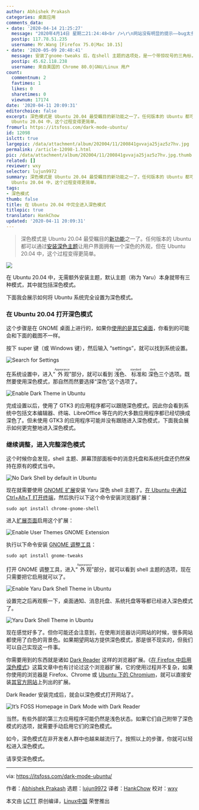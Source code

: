 ```yaml
---
author: Abhishek Prakash
categories: 桌面应用
comments_data:
- date: '2020-04-14 21:25:27'
  message: "2020年4月14日 星期二21:24:48<br />\r\n网站没有明显的提示——bug太多么？"
  postip: 117.78.51.235
  username: Mr.Wang [Firefox 75.0|Mac 10.15]
- date: '2020-05-09 20:48:41'
  message: 安装了gnome-tweaks 后，在shell 主题的选项处，是一个带惊叹号的三角标，没有可选项。这是为什么？
  postip: 45.62.118.238
  username: 来自美国的 Chrome 80.0|GNU/Linux 用户
count:
  commentnum: 2
  favtimes: 1
  likes: 0
  sharetimes: 0
  viewnum: 17174
date: '2020-04-11 20:09:31'
editorchoice: false
excerpt: 深色模式是 Ubuntu 20.04 最受瞩目的新功能之一了。任何版本的 Ubuntu 都可以通过安装深色主题让用户界面拥有一个深色的外观，但在
  Ubuntu 20.04 中，这个过程变得更简单。
fromurl: https://itsfoss.com/dark-mode-ubuntu/
id: 12098
islctt: true
largepic: /data/attachment/album/202004/11/200841gvvaja25jaz5z7hv.jpg
permalink: /article-12098-1.html
pic: /data/attachment/album/202004/11/200841gvvaja25jaz5z7hv.jpg.thumb.jpg
related: []
reviewer: wxy
selector: lujun9972
summary: 深色模式是 Ubuntu 20.04 最受瞩目的新功能之一了。任何版本的 Ubuntu 都可以通过安装深色主题让用户界面拥有一个深色的外观，但在
  Ubuntu 20.04 中，这个过程变得更简单。
tags:
- 深色模式
thumb: false
title: 在 Ubuntu 20.04 中完全进入深色模式
titlepic: true
translator: HankChow
updated: '2020-04-11 20:09:31'
---
```



> 
> 深色模式是 Ubuntu 20.04 最受瞩目的[新功能](https://itsfoss.com/ubuntu-20-04-release-features/)之一了。任何版本的 Ubuntu 都可以通过[安装深色主题](https://itsfoss.com/install-themes-ubuntu/)让用户界面拥有一个深色的外观，但在 Ubuntu 20.04 中，这个过程变得更简单。
> 
> 
> 


![](/data/attachment/album/202004/11/200841gvvaja25jaz5z7hv.jpg)


在 Ubuntu 20.04 中，无需额外安装主题，默认主题（称为 Yaru）本身就带有三种模式，其中就包括深色模式。


下面我会展示如何将 Ubuntu 系统完全设置为深色模式。


### 在 Ubuntu 20.04 打开深色模式






这个步骤是在 GNOME 桌面上进行的，如果你[使用的是其它桌面](https://itsfoss.com/find-desktop-environment/)，你看到的可能会和下面的截图不一样。


按下 super 键（或 Windows 键），然后输入 “settings”，就可以找到系统设置。


![Search for Settings](/data/attachment/album/202004/11/200933vk5rfyk5vavz9mif.jpg)


在系统设置中，进入“<ruby> 外观 <rt>  Appearance </rt></ruby>”部分，就可以看到<ruby> 浅色 <rt>  light </rt></ruby>、<ruby> 标准 <rt>  standard </rt></ruby>和<ruby> 深色 <rt>  dark </rt></ruby>三个选项。既然要使用深色模式，那自然而然要选择“深色”这个选项了。


![Enable Dark Theme in Ubuntu](/data/attachment/album/202004/11/200935k8sk99vpp79haza7.png)


完成设置以后，使用了 GTK3 的应用程序都可以跟随深色模式。因此你会看到系统中包括文本编辑器、终端、LibreOffice 等在内的大多数应用程序都已经切换成深色了。但未使用 GTK3 的应用程序可能并没有跟随进入深色模式，下面我会展示如何更完整地进入深色模式。


### 继续调整，进入完整深色模式


这个时候你会发现，shell 主题、屏幕顶部面板中的消息托盘和系统托盘还仍然保持在原有的模式当中。


![No Dark Shell by default in Ubuntu](/data/attachment/album/202004/11/200939rqzx558t88qy8utx.jpg)


现在就需要使用 [GNOME 扩展](https://itsfoss.com/gnome-shell-extensions/)安装 Yaru 深色 shell 主题了。[在 Ubuntu 中通过 Ctrl+Alt+T 打开终端](https://itsfoss.com/ubuntu-shortcuts/)，然后执行以下这个命令安装浏览器扩展：



```
sudo apt install chrome-gnome-shell
```

进入[扩展页面](https://extensions.gnome.org/extension/19/user-themes/)启用这个扩展：


![Enable User Themes GNOME Extension](/data/attachment/album/202004/11/200940f3m4omo4roavovsl.jpg)


执行以下命令安装 [GNOME 调整工具](https://itsfoss.com/gnome-tweak-tool/)：



```
sudo apt install gnome-tweaks
```

打开 GNOME 调整工具，进入“<ruby> 外观 <rt>  Appearance </rt></ruby>”部分，就可以看到 shell 主题的选项，现在只需要把它启用就可以了。


![Enable Yaru Dark Shell Theme in Ubuntu](/data/attachment/album/202004/11/200941hnyp5f3fnzzeeo5y.jpg)


设置完之后再观察一下，桌面通知、消息托盘、系统托盘等等都已经进入深色模式了。


![Yaru Dark Shell Theme in Ubuntu](/data/attachment/album/202004/11/200941b9vyxg4f789vosyw.jpg)


现在感觉好多了。但你可能还会注意到，在使用浏览器访问网站的时候，很多网站都使用了白色的背景色。如果期望网站方提供深色模式，那是很不现实的，但我们可以自己实现这一件事。


你需要用到的东西就是诸如 [Dark Reader](https://darkreader.org/) 这样的浏览器扩展。《[在 Firefox 中启用深色模式](https://itsfoss.com/firefox-dark-mode/)》这篇文章中也有讨论过这个浏览器扩展，它的使用过程并不复杂，如果你使用的浏览器是 Firefox、Chrome 或 [Ubuntu 下的 Chromium](https://itsfoss.com/install-chromium-ubuntu/)，就可以直接安装[其官方网站](https://darkreader.org/)上列出的扩展。


Dark Reader 安装完成后，就会以深色模式打开网站了。


![It’s FOSS Homepage in Dark Mode with Dark Reader](/data/attachment/album/202004/11/200942teiez33kan2goafx.jpg)


当然，有些外部的第三方应用程序可能仍然是浅色状态。如果它们自己附带了深色模式的选项，就需要手动启用它们的深色模式。


如今，深色模式在非开发者人群中也越来越流行了。按照以上的步骤，你就可以轻松进入深色模式。


请享受深色模式。




---


via: <https://itsfoss.com/dark-mode-ubuntu/>


作者：[Abhishek Prakash](https://itsfoss.com/author/abhishek/) 选题：[lujun9972](https://github.com/lujun9972) 译者：[HankChow](https://github.com/HankChow) 校对：[wxy](https://github.com/wxy)


本文由 [LCTT](https://github.com/LCTT/TranslateProject) 原创编译，[Linux中国](https://linux.cn/) 荣誉推出